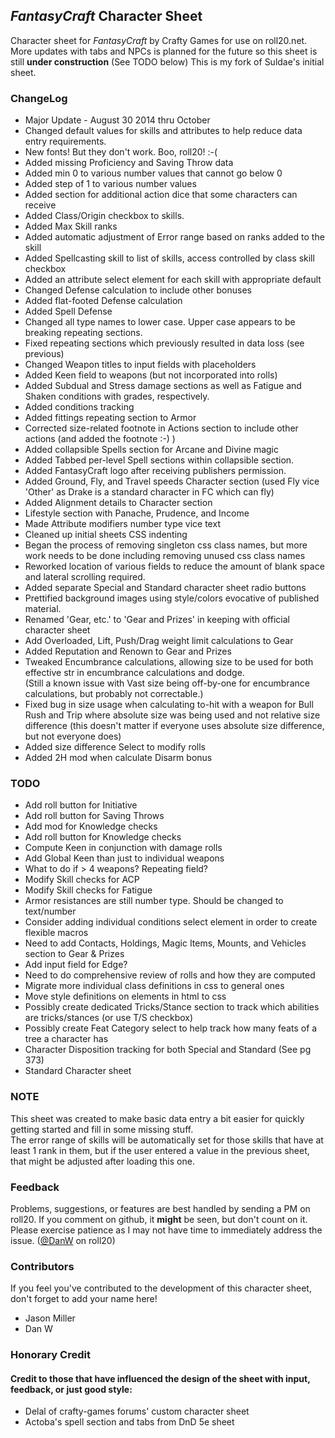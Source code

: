 ## _FantasyCraft_ Character Sheet

Character sheet for _FantasyCraft_ by Crafty Games for use on roll20.net.  More updates with tabs and NPCs is planned for the future so this sheet is still **under construction** (See TODO below)
This is my fork of Suldae's initial sheet.

### ChangeLog

* Major Update - August 30 2014 thru October 
* Changed default values for skills and attributes to help reduce data entry requirements.
* New fonts!  But they don't work.  Boo, roll20! :-(
* Added missing Proficiency and Saving Throw data
* Added min 0 to various number values that cannot go below 0
* Added step of 1 to various number values
* Added section for additional action dice that some characters can receive
* Added Class/Origin checkbox to skills.
* Added Max Skill ranks
* Added automatic adjustment of Error range based on ranks added to the skill
* Added Spellcasting skill to list of skills, access controlled by class skill checkbox
* Added an attribute select element for each skill with appropriate default
* Changed Defense calculation to include other bonuses
* Added flat-footed Defense calculation
* Added Spell Defense
* Changed all type names to lower case.  Upper case appears to be breaking repeating sections.
* Fixed repeating sections which previously resulted in data loss (see previous)
* Changed Weapon titles to input fields with placeholders
* Added Keen field to weapons (but not incorporated into rolls)
* Added Subdual and Stress damage sections as well as Fatigue and Shaken conditions with grades, respectively.
* Added conditions tracking
* Added fittings repeating section to Armor
* Corrected size-related footnote in Actions section to include other actions (and added the footnote :-) )
* Added collapsible Spells section for Arcane and Divine magic
* Added Tabbed per-level Spell sections within collapsible section.
* Added FantasyCraft logo after receiving publishers permission.
* Added Ground, Fly, and Travel speeds Character section (used Fly vice 'Other' as Drake is a standard character in FC which can fly)
* Added Alignment details to Character section
* Lifestyle section with Panache, Prudence, and Income
* Made Attribute modifiers number type vice text
* Cleaned up initial sheets CSS indenting
* Began the process of removing singleton css class names, but more work needs to be done including removing unused css class names
* Reworked location of various fields to reduce the amount of blank space and lateral scrolling required.
* Added separate Special and Standard character sheet radio buttons
* Prettified background images using style/colors evocative of published material. 
* Renamed 'Gear, etc.' to 'Gear and Prizes' in keeping with official character sheet
* Add Overloaded, Lift, Push/Drag weight limit calculations to Gear
* Added Reputation and Renown to Gear and Prizes
* Tweaked Encumbrance calculations, allowing size to be used for both effective str in encumbrance calculations and dodge.  
  (Still a known issue with Vast size being off-by-one for encumbrance calculations, but probably not correctable.)
* Fixed bug in size usage when calculating to-hit with a weapon for Bull Rush and Trip where absolute size was being used and not relative size difference (this doesn't matter if everyone uses absolute size difference, but not everyone does)
* Added size difference Select to modify rolls
* Added 2H mod when calculate Disarm bonus

### TODO

* Add roll button for Initiative
* Add roll button for Saving Throws
* Add mod for Knowledge checks
* Add roll button for Knowledge checks
* Compute Keen in conjunction with damage rolls
* Add Global Keen than just to individual weapons
* What to do if > 4 weapons?  Repeating field?
* Modify Skill checks for ACP
* Modify Skill checks for Fatigue
* Armor resistances are still number type.  Should be changed to text/number
* Consider adding individual conditions select element in order to create flexible macros
* Need to add Contacts, Holdings, Magic Items, Mounts, and Vehicles section to Gear & Prizes
* Add input field for Edge?
* Need to do comprehensive review of rolls and how they are computed
* Migrate more individual class definitions in css to general ones
* Move style definitions on elements in html to css
* Possibly create dedicated Tricks/Stance section to track which abilities are tricks/stances (or use T/S checkbox)
* Possibly create Feat Category select to help track how many feats of a tree a character has
* Character Disposition tracking for both Special and Standard (See pg 373)
* Standard Character sheet

### NOTE

 This sheet was created to make basic data entry a bit easier for quickly getting started and fill in some missing stuff.  
 The error range of skills will be automatically set for those skills that have at least 1 rank in them, but if the user entered a value in the previous sheet, that might be adjusted after loading this one.
 
### Feedback

Problems, suggestions, or features are best handled by sending a PM on roll20.  If you comment on github, it **might** be seen, but don't count on it.  Please exercise patience as I may not have time to immediately address the issue.
([@DanW](https://app.roll20.net/users/256724/danw) on roll20)

### Contributors

If you feel you've contributed to the development of this character sheet, don't forget to add your name here!

* Jason Miller
* Dan W

### Honorary Credit
#### Credit to those that have influenced the design of the sheet with input, feedback, or just good style:
* Delal of crafty-games forums' custom character sheet
* Actoba's spell section and tabs from DnD 5e sheet
